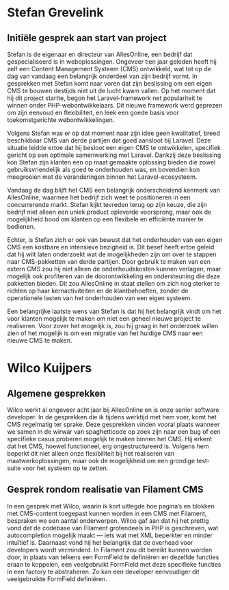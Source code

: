 # Stefan Grevelink 

## Initiële gesprek aan start van project

Stefan is de eigenaar en directeur van AllesOnline, een bedrijf dat gespecialiseerd is in weboplossingen. Ongeveer tien jaar geleden heeft hij zelf een Content Management Systeem (CMS) ontwikkeld, wat tot op de dag van vandaag een belangrijk onderdeel van zijn bedrijf vormt. In gesprekken met Stefan komt naar voren dat zijn beslissing om een eigen CMS te bouwen destijds niet uit de lucht kwam vallen. Op het moment dat hij dit project startte, begon het Laravel-framework net populariteit te winnen onder PHP-webontwikkelaars. Dit nieuwe framework werd geprezen om zijn eenvoud en flexibiliteit, en leek een goede basis voor toekomstgerichte webontwikkelingen.

Volgens Stefan was er op dat moment naar zijn idee geen kwalitatief, breed beschikbaar CMS van derde partijen dat goed aansloot bij Laravel. Deze situatie leidde ertoe dat hij besloot een eigen CMS te ontwikkelen, specifiek gericht op een optimale samenwerking met Laravel. Dankzij deze beslissing kon Stefan zijn klanten een op maat gemaakte oplossing bieden die zowel gebruiksvriendelijk als goed te onderhouden was, en bovendien kon meegroeien met de veranderingen binnen het Laravel-ecosysteem.

Vandaag de dag blijft het CMS een belangrijk onderscheidend kenmerk van AllesOnline, waarmee het bedrijf zich weet te positioneren in een concurrerende markt. Stefan kijkt tevreden terug op zijn keuze, die zijn bedrijf niet alleen een uniek product opleverde voorsprong, maar ook de mogelijkheid bood om klanten op een flexibele en efficiënte manier te bedienen. 

Echter, is Stefan zich er ook van bewust dat het onderhouden van een eigen CMS een kostbare en intensieve bezigheid is. Dit besef heeft ertoe geleid dat hij wilt laten onderzoekt wat de mogelijkheden zijn om over te stappen naar CMS-pakketten van derde partijen. Door gebruik te maken van een extern CMS zou hij niet alleen de onderhoudskosten kunnen verlagen, maar mogelijk ook profiteren van de doorontwikkeling en ondersteuning die deze pakketten bieden. Dit zou AllesOnline in staat stellen om zich nog sterker te richten op haar kernactiviteiten en de klantbehoeften, zonder de operationele lasten van het onderhouden van een eigen systeem.

Een belangrijke laatste wens van Stefan is dat hij het belangrijk vindt om het voor klanten mogelijk te maken om niet een geheel nieuwe project te realiseren. Voor zover het mogelijk is, zou hij graag in het onderzoek willen zien of het mogelijk is om een migratie van het huidige CMS naar een nieuwe CMS te maken.

# Wilco Kuijpers

## Algemene gesprekken
 
Wilco werkt al ongeveer acht jaar bij AllesOnline en is onze senior software developer. In de gesprekken die ik tijdens werktijd met hem voer, komt het CMS regelmatig ter sprake. Deze gesprekken vinden vooral plaats wanneer we samen in de wirwar van spaghetticode op zoek zijn naar een bug of een specifieke casus proberen mogelijk te maken binnen het CMS. Hij erkent dat het CMS, hoewel functioneel, erg ongestructureerd is. Volgens hem beperkt dit niet alleen onze flexibiliteit bij het realiseren van maatwerkoplossingen, maar ook de mogelijkheid om een grondige test-suite voor het systeem op te zetten.

## Gesprek rondom realisatie van Filament CMS

In een gesprek met Wilco, waarin ik kort uitlegde hoe pagina’s en blokken met CMS-content toegepast kunnen worden in een CMS met Filament, bespraken we een aantal onderwerpen. Wilco gaf aan dat hij het prettig vond dat de codebase van Filament grotendeels in PHP is geschreven, wat autocompletion mogelijk maakt — iets wat met XML beperkter en minder intuïtief is. Daarnaast vond hij het belangrijk dat de overhead voor developers wordt verminderd. In Filament zou dit bereikt kunnen worden door, in plaats van telkens een FormField te definiëren en dezelfde functies eraan te koppelen, een veelgebruikt FormField met deze specifieke functies in een factory te abstraheren. Zo kan een developer eenvoudiger dit veelgebruikte FormField definiëren.